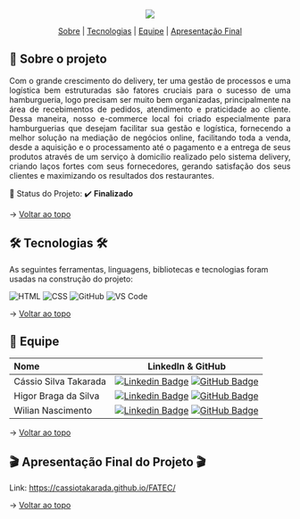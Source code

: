 <br id="topo">

<p align="center"> <img src="./banner.png" /></p>

<p align="center">
    <a href="#sobre">Sobre</a>  |     
    <a href="#tecnologias">Tecnologias</a>  |  
    <a href="#equipe">Equipe</a>  |  
    <a href="#final">Apresentação Final</a>
</p>

<span id="sobre">

## :bookmark_tabs: Sobre o projeto

<p align="justify">Com o grande crescimento do delivery, ter uma gestão de processos e uma logística bem estruturadas são fatores cruciais para o sucesso de uma hamburgueria, logo precisam ser muito bem organizadas, principalmente na área de recebimentos de pedidos, atendimento e praticidade ao cliente. Dessa maneira, nosso e-commerce local foi criado especialmente para hamburguerias que desejam facilitar sua gestão e logística, fornecendo a melhor solução na mediação de negócios online, facilitando toda a venda, desde a aquisição e o processamento até o pagamento e a entrega de seus produtos através de um serviço à domicílio realizado pelo sistema delivery, criando laços fortes com seus fornecedores, gerando satisfação dos seus clientes e maximizando os resultados dos restaurantes.<p>

:pushpin: Status do Projeto: :heavy_check_mark: **Finalizado**

→ [Voltar ao topo](#topo)

<span id="tecnologias">

## 🛠️ Tecnologias 🛠️ 

As seguintes ferramentas, linguagens, bibliotecas e tecnologias foram usadas na construção do projeto:
    
<!--<img src="https://img.shields.io/badge/Figma-20232A?style=for-the-badge&logo=figma&logoColor=DC143C" alt="Figma" />-->
<img src="https://img.shields.io/badge/HTML5-20232A?style=for-the-badge&logo=html5&logoColor=E34F26" alt="HTML" />
<!--<img src="https://img.shields.io/badge/JavaScript-20232A?style=for-the-badge&logo=html5&logoColor=E34F26" alt="JavaScript" />-->
<img src="https://img.shields.io/badge/CSS3-20232A?style=for-the-badge&logo=css3&logoColor=1572B6" alt="CSS" />
<img src="https://img.shields.io/badge/GitHub-20232A?style=for-the-badge&logo=github&logoColor=white" alt="GitHub" />
<img src="https://img.shields.io/badge/VS_Code-20232A?style=for-the-badge&logo=visual%20studio%20code&logoColor=0078D4" alt="VS Code" />

→ [Voltar ao topo](#topo)

<span id="equipe">

## :busts_in_silhouette: Equipe
    
| Nome                    | LinkedIn & GitHub |
| :-----------------------| :---------------------------------------------------------------------------------------------------------------------------------------------------------------------------------------------------------------------------------------------------------------------------: | 
| Cássio Silva Takarada | [![Linkedin Badge](https://img.shields.io/badge/Linkedin-blue?style=flat-square&logo=Linkedin&logoColor=white)](https://www.linkedin.com/in/cassiosilvatakarada7/) [![GitHub Badge](https://img.shields.io/badge/GitHub-111217?style=flat-square&logo=github&logoColor=white)](https://github.com/cassiotakarada) |    
| Higor Braga da Silva | [![Linkedin Badge](https://img.shields.io/badge/Linkedin-blue?style=flat-square&logo=Linkedin&logoColor=white)](https://www.linkedin.com/in/higor-braga-99010ba1/) [![GitHub Badge](https://img.shields.io/badge/GitHub-111217?style=flat-square&logo=github&logoColor=white)](https://github.com/bragahigor) |    
| Wilian Nascimento | [![Linkedin Badge](https://img.shields.io/badge/Linkedin-blue?style=flat-square&logo=Linkedin&logoColor=white)](https://www.linkedin.com/in/wiliannascimento/) [![GitHub Badge](https://img.shields.io/badge/GitHub-111217?style=flat-square&logo=github&logoColor=white)](https://github.com/wiliannascimento) |


→ [Voltar ao topo](#topo)

<span id="final">

## :clapper: Apresentação Final do Projeto :clapper:
    
Link: https://cassiotakarada.github.io/FATEC/
    

→ [Voltar ao topo](#topo)

